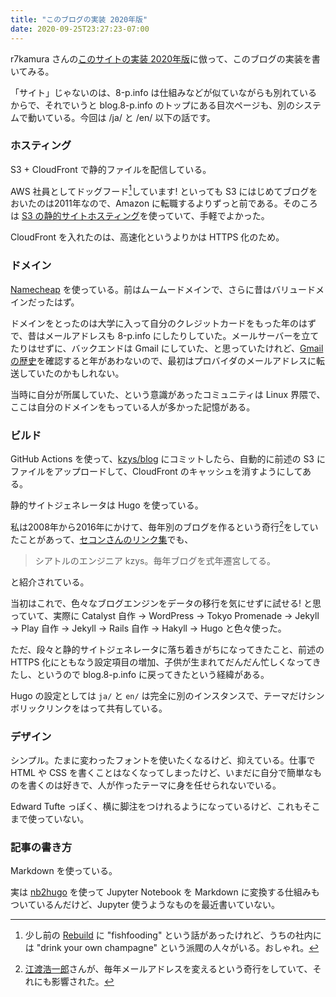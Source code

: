 ```yaml
---
title: "このブログの実装 2020年版"
date: 2020-09-25T23:27:23-07:00
---
```

r7kamura さんの[このサイトの実装 2020年版](https://r7kamura.com/articles/2020-09-23-this-site-setup-2020)に倣って、このブログの実装を書いてみる。

「サイト」じゃないのは、8-p.info は仕組みなどが似ていながらも別れているからで、それでいうと blog.8-p.info のトップにある目次ページも、別のシステムで動いている。今回は /ja/ と /en/ 以下の話です。

### ホスティング

S3 + CloudFront で静的ファイルを配信している。

AWS 社員としてドッグフード[^dogfood]しています! といっても S3 にはじめてブログをおいたのは2011年なので、Amazon に転職するよりずっと前である。そのころは [S3 の静的サイトホスティング](https://docs.aws.amazon.com/ja_jp/AmazonS3/latest/dev/WebsiteHosting.html)を使っていて、手軽でよかった。

CloudFront を入れたのは、高速化というよりかは HTTPS 化のため。

### ドメイン

[Namecheap](https://www.namecheap.com/) を使っている。前はムームードメインで、さらに昔はバリュードメインだったはず。

ドメインをとったのは大学に入って自分のクレジットカードをもった年のはずで、昔はメールアドレスも 8-p.info にしたりしていた。メールサーバーを立てたりはせずに、バックエンドは Gmail にしていた、と思っていたけれど、[Gmail の歴史](https://en.wikipedia.org/wiki/History_of_Gmail)を確認すると年があわないので、最初はプロバイダのメールアドレスに転送していたのかもしれない。

当時に自分が所属していた、という意識があったコミュニティは Linux 界隈で、ここは自分のドメインをもっている人が多かった記憶がある。

### ビルド

GitHub Actions を使って、[kzys/blog](https://github.com/kzys/blog) にコミットしたら、自動的に前述の S3 にファイルをアップロードして、CloudFront のキャッシュを消すようにしてある。

静的サイトジェネレータは Hugo を使っている。

私は2008年から2016年にかけて、毎年別のブログを作るという奇行[^eto]をしていたことがあって、[セコンさんのリンク集](https://secon.dev/link/)でも、

> シアトルのエンジニア kzys。毎年ブログを式年遷宮してる。

と紹介されている。

当初はこれで、色々なブログエンジンをデータの移行を気にせずに試せる! と思っていて、実際に Catalyst 自作 -> WordPress -> Tokyo Promenade -> Jekyll -> Play 自作 -> Jekyll -> Rails 自作 -> Hakyll -> Hugo と色々使った。

ただ、段々と静的サイトジェネレータに落ち着きがちになってきたこと、前述の HTTPS 化にともなう設定項目の増加、子供が生まれてだんだん忙しくなってきたし、というので blog.8-p.info に戻ってきたという経緯がある。

Hugo の設定としては `ja/` と `en/` は完全に別のインスタンスで、テーマだけシンボリックリンクをはって共有している。

### デザイン

シンプル。たまに変わったフォントを使いたくなるけど、抑えている。仕事で HTML や CSS を書くことはなくなってしまったけど、いまだに自分で簡単なものを書くのは好きで、人が作ったテーマに身を任せられないでいる。

Edward Tufte っぽく、横に脚注をつけれるようになっているけど、これもそこまで使っていない。

### 記事の書き方

Markdown を使っている。

実は [nb2hugo](https://github.com/kzys/nb2hugo) を使って Jupyter Notebook を Markdown に変換する仕組みもついているんだけど、Jupyter 使うようなものを最近書いていない。

[^dogfood]: 少し前の [Rebuild](https://rebuild.fm/270/) に "fishfooding" という話があったけれど、うちの社内には "drink your own champagne" という派閥の人々がいる。おしゃれ。

[^eto]: [江渡浩一郎](http://eto.com/)さんが、毎年メールアドレスを変えるという奇行をしていて、それにも影響された。
